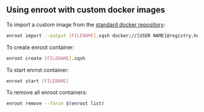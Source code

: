  ## Using enroot with custom docker images
 
To import a custom image from the [standard docker repository](https://hub.docker.com/):
```Bash
enroot import --output [FILENAME].sqsh docker://[USER NAME]@registry.hub.docker.com#[USERNAME]/[REPOSITORY]
```

To create enroot container:
```Bash
enroot create [FILENAME].sqsh
```

To start enrrot container:
```Bash
enroot start [FILENAME]
```

To remove all enroot containers:

```Bash
enroot remove --force $(enroot list)
```
